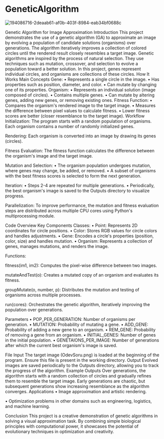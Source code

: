 # GeneticAlgorithm
![194086716-2deaab61-af0b-403f-8984-eab34bf0688c](https://github.com/user-attachments/assets/574f856f-11bc-4f1e-842f-e24aee664923)

Genetic Algorithm for Image Approximation
Introduction
This project demonstrates the use of a genetic algorithm (GA) to approximate an image by evolving a population of candidate solutions (organisms) over generations. The algorithm iteratively improves a collection of colored circles until the rendered result closely resembles a target image.
Genetic algorithms are inspired by the process of natural selection. They use techniques such as mutation, crossover, and selection to evolve a population toward a better solution. In this project, genes represent individual circles, and organisms are collections of these circles.
How It Works
Main Concepts
Gene:
•	Represents a single circle in the image.
•	Has properties such as position, diameter, and color.
•	Can mutate by changing one of its properties.
Organism:
•	Represents an individual solution (image composed of circles).
•	Contains multiple genes.
•	Can mutate by altering genes, adding new genes, or removing existing ones.
Fitness Function:
•	Compares the organism's rendered image to the target image.
•	Measures the difference between pixel values to calculate fitness.
•	Lower fitness scores are better (closer resemblance to the target image).
Workflow
Initialization:
The program starts with a random population of organisms. Each organism contains a number of randomly initialized genes.

Rendering:
Each organism is converted into an image by drawing its genes (circles).

Fitness Evaluation:
The fitness function calculates the difference between the organism's image and the target image.

Mutation and Selection:
•	The organism population undergoes mutation, where genes may change, be added, or removed.
•	A subset of organisms with the best fitness scores is selected to form the next generation.

Iteration:
•	Steps 2-4 are repeated for multiple generations.
•	Periodically, the best organism's image is saved to the Outputs directory to visualize progress.

Parallelization:
To improve performance, the mutation and fitness evaluation steps are distributed across multiple CPU cores using Python's multiprocessing module.

Code Overview
Key Components
Classes:
•	Point: Represents 2D coordinates for circle positions.
•	Color: Stores RGB values for circle colors and handles adjustments.
•	Gene: Encodes a circle's properties (position, color, size) and handles mutation.
•	Organism: Represents a collection of genes, manages mutations, and renders the image.

Functions:

fitness(im1, im2): Computes the pixel-wise difference between two images.

mutateAndTest(o): Creates a mutated copy of an organism and evaluates its fitness.

groupMutate(o, number, p): Distributes the mutation and testing of organisms across multiple processes.

run(cores): Orchestrates the genetic algorithm, iteratively improving the population over generations.

Parameters
•	POP_PER_GENERATION: Number of organisms per generation.
•	MUTATION: Probability of mutating a gene.
•	ADD_GENE: Probability of adding a new gene to an organism.
•	REM_GENE: Probability of removing a gene from an organism.
•	INITIAL_GENES: Number of genes in the initial population.
•	GENETAIONS_PER_IMAGE: Number of generations after which the current best organism's image is saved.

File Input
The target image (OdevSoru.png) is loaded at the beginning of the program. Ensure this file is present in the working directory.
Output
Evolved images are saved periodically to the Outputs directory, allowing you to track the progress of the algorithm.
Example Outputs
Over generations, the algorithm starts with a random collection of circles and gradually refines them to resemble the target image. Early generations are chaotic, but subsequent generations show increasing resemblance as the algorithm converges.
Applications
•	Image approximation and artistic rendering.

•	Optimization problems in other domains such as engineering, logistics, and machine learning.

Conclusion
This project is a creative demonstration of genetic algorithms in solving a visual approximation task. By combining simple biological principles with computational power, it showcases the potential of evolutionary techniques in optimization and creativity.


